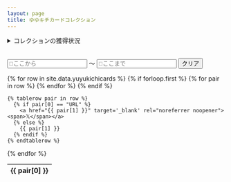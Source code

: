```yaml
---
layout: page
title: ゆゆキチカードコレクション
---
```


<details>
  <summary>コレクションの獲得状況</summary>
  獲得全枚数:{{ site.data.yuyukichicards | size }}
  <table class="info_table" id="info_table">
    <thead>
      <tr>
        <th>星</th>
        <th>獲得枚数</th>
        <th>カード種類数</th>
        <th>獲得割合</th>
      </tr>
    </thead>
    <tbody style="text-align: center;">
    </tbody>
  </table>
</details>

<br>

<input type="text" id="dateSince" class="dateRangeFilter" placeholder="📅ここから"> ～ <input type="text" id="dateUntil" class="dateRangeFilter" placeholder="📅ここまで">
<button id="clearDateRange">クリア</button>

<table class="cards" id="cards">
  {% for row in site.data.yuyukichicards %}
    {% if forloop.first %}
    <thead>
      <tr>
        {% for pair in row %}
          <th>{{ pair[0] }}</th>
        {% endfor %}
      </tr>
    </thead>
    {% endif %}

    {% tablerow pair in row %}
      {% if pair[0] == "URL" %}
        <a href="{{ pair[1] }}" target='_blank' rel="noreferrer noopener"><span>𝕏</span></a>
      {% else %}
        {{ pair[1] }}
      {% endif %}
    {% endtablerow %}
  {% endfor %}
</table>

<script type="text/javascript" >
  $(document).ready(function() {

    var all_cards =  {{ site.data.yuyukichicards | jsonify }};
    
    var card_info_list = calculateCards(all_cards);

    var info_table = $("#info_table");
    card_info_list.forEach(function(card_info, index) {
      var row = $("<tr></tr>");

      for(var key in card_info) {
        var cell = $("<td></td>").text(card_info[key]);
        row.append(cell);
      }

      info_table.append(row);
    });

    var tableOptions = {
      "info": true,
      "paging": true,
      "searching": true,
      "ordering": true,
      "order": [[ 0, "desc"], [1, "asc"]],
      "language": {
        "emptyTable": "テーブルにデータがありません",
        "info": " _TOTAL_ 件中 _START_ から _END_ まで表示",
        "infoEmpty": " 0 件中 0 から 0 まで表示",
        "infoFiltered": "（全 _MAX_ 件より抽出）",
        "infoThousands": ",",
        "lengthMenu": "_MENU_ 件表示",
        "loadingRecords": "読み込み中...",
        "processing": "処理中...",
        "search": "検索:",
        "zeroRecords": "一致するレコードがありません",
        "paginate": {
          "first": "先頭",
          "last": "最終",
          "next": "次",
          "previous": "前"
        },
        "aria": {
          "sortAscending": ": 列を昇順に並べ替えるにはアクティブにする",
          "sortDescending": ": 列を降順に並べ替えるにはアクティブにする"
        },
        "thousands": ",",
        "buttons": {
          "colvis": "項目の表示\/非表示",
          "csv": "CSVをダウンロード",
          "collection": "コレクション"
        },
        "searchBuilder": {
          "add": "条件を追加",
          "button": {
            "0": "カスタムサーチ",
            "_": "カスタムサーチ (%d)"
          },
          "clearAll": "すべての条件をクリア",
          "condition": "条件",
          "conditions": {
            "date": {
              "after": "次の日付以降",
              "before": "次の日付以前",
              "between": "次の期間に含まれる",
              "empty": "空白",
              "equals": "次の日付と等しい",
              "not": "次の日付と等しくない",
              "notBetween": "次の期間に含まれない",
              "notEmpty": "空白ではない"
            },
            "number": {
              "between": "次の値の間に含まれる",
              "empty": "空白",
              "equals": "次の値と等しい",
              "gt": "次の値よりも大きい",
              "gte": "次の値以上",
              "lt": "次の値未満",
              "lte": "次の値以下",
              "not": "次の値と等しくない",
              "notBetween": "次の値の間に含まれない",
              "notEmpty": "空白ではない"
            },
            "string": {
              "contains": "次の文字を含む",
              "empty": "空白",
              "endsWith": "次の文字で終わる",
              "equals": "次の文字と等しい",
              "not": "次の文字と等しくない",
              "notEmpty": "空白ではない",
              "startsWith": "次の文字から始まる",
              "notContains": "次の文字を含まない",
              "notStartsWith": "次の文字で始まらない",
              "notEndsWith": "次の文字で終わらない"
            }
          },
          "data": "項目",
          "title": {
            "0": "カスタムサーチ",
            "_": "カスタムサーチ (%d)"
          },
          "value": "値"
        },
        "autoFill": {
          "cancel": "キャンセル",
          "fillHorizontal": "横でセルを書き込む",
          "fillVertical": "縦でセルを書き込む"
        }
      },
    }
    $('#cards').DataTable(tableOptions);

    const datepickerBase = {
            changeYear: true
          ,changeMonth: true
          ,prevText: "前月"
          ,nextText: "次月"
          ,monthNames: [ "1月","2月","3月","4月","5月","6月"
              ,"7月","8月","9月","10月","11月","12月" ]
          ,monthNamesShort: [ "１月","２月","３月","４月","５月","６月"
              ,"７月","８月","９月","１０月","１１月","１２月" ]
          ,dayNames: [ "日曜日","月曜日","火曜日","水曜日","木曜日","金曜日","土曜日" ]
          ,dayNamesShort: [ "日曜","月曜","火曜","水曜","木曜","金曜","土曜" ]
          ,dayNamesMin: [ "日","月","火","水","木","金","土" ]
          ,weekHeader: "周"
          ,showWeek :false
          ,dateFormat: "yy/mm/dd"
          ,firstDay: 0 /* 週の開始を日曜にする */
          ,isRTL: false
          ,showMonthAfterYear: true
          ,yearSuffix: "年"
          ,showButtonPanel: true
          ,closeText : "閉じる"
          ,currentText:"今日"
          ,onSelect: function(date) {
              var since = $('#dateSince').val();
              var until = $('#dateUntil').val();
              var table = $('#cards').DataTable();

              table.search.fixed('range', function(searchStr, data, index){
                return isDateInRange(data[0], since, until);
              }).draw();
            }
    };

    $( ".dateRangeFilter" ).datepicker(datepickerBase);
  });

  function calculateCards(all_cards) {
    var card_info_list = [];
    for(var i = 0; i < 5; i++){
      var filterd_card_list = all_cards.filter(
        function(card){
          return card.星 == i + 1
        });

      var unique_card_list = Array.from(new Map(filterd_card_list.map(
          function(card){
            return [card.カード名, card]
          }
        )).values());

      card_info_list.push({
        "level": i + 1,
        "count": filterd_card_list.length,
        "unique_count": unique_card_list.length,
        "percentage": Math.round((filterd_card_list.length / all_cards.length) * 100) + "%",
      });
    }

    return card_info_list;
  }

  function isDateInRange(cardDate, since, until){
    return ((since <= cardDate && until >= cardDate) || (!since && until >= cardDate) || (since <= cardDate && !until));
  }

  $('#clearDateRange').on('click', function(){
    $('#dateSince').val("");
    $('#dateUntil').val("");
    var table = $('#cards').DataTable();
    table.search.fixed('range', function(searchStr, data, index){
      return true;
    }).draw();
  });
</script>

<!-- dataTables読み込み後に反映 -->
<style>
  table th {
    text-align: center !important;
  }

  table tr td.dt-type-numeric {
    text-align: center !important;
  }
</style>